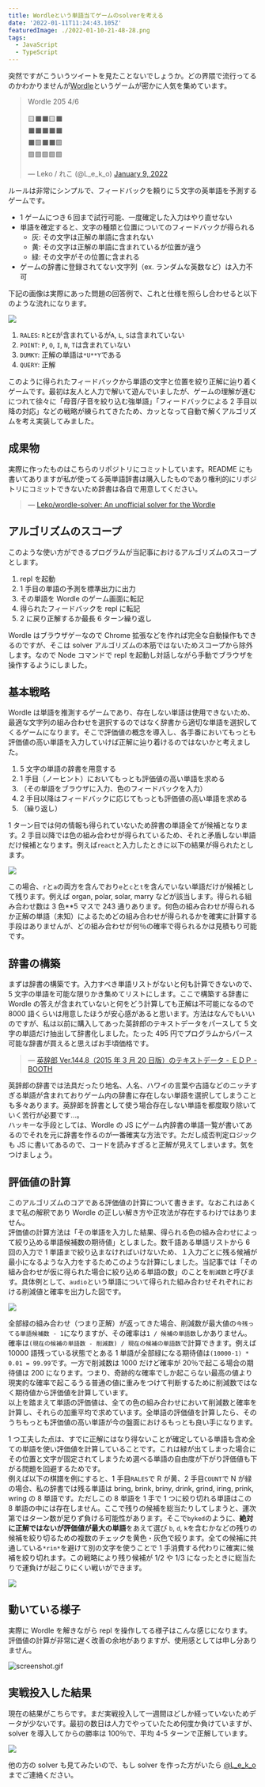 ```yaml
---
title: Wordleという単語当てゲームのsolverを考える
date: '2022-01-11T11:24:43.105Z'
featuredImage: ./2022-01-10-21-48-28.png
tags:
  - JavaScript
  - TypeScript
---
```


突然ですがこういうツイートを見たことないでしょうか。どの界隈で流行ってるのかわかりませんが[Wordle](https://www.powerlanguage.co.uk/wordle/)というゲームが密かに人気を集めています。

<blockquote class="twitter-tweet"><p lang="en" dir="ltr">Wordle 205 4/6<br><br>🟨⬛⬛🟨⬛<br>⬛⬛⬛⬛⬛<br>⬛🟩⬛⬛🟩<br>🟩🟩🟩🟩🟩</p>&mdash; Leko / れこ (@L_e_k_o) <a href="https://twitter.com/L_e_k_o/status/1480210232433278981?ref_src=twsrc%5Etfw">January 9, 2022</a></blockquote> <script async src="https://platform.twitter.com/widgets.js" charset="utf-8"></script>

ルールは非常にシンプルで、フィードバックを頼りに５文字の英単語を予測するゲームです。

- 1 ゲームにつき６回まで試行可能、一度確定した入力はやり直せない
- 単語を確定すると、文字の種類と位置についてのフィードバックが得られる
  - 灰: その文字は正解の単語に含まれない
  - 黄: その文字は正解の単語に含まれているが位置が違う
  - 緑: その文字がその位置に含まれる
- ゲームの辞書に登録されてない文字列（ex. ランダムな英数など）は入力不可

下記の画像は実際にあった問題の回答例で、これと仕様を照らし合わせると以下のような流れになります。

![](./2022-01-10-21-48-28.png)

1. `RALES`: `R`と`E`が含まれているが`A`, `L`, `S`は含まれていない
2. `POINT`: `P`, `O`, `I`, `N`, `T`は含まれていない
3. `DUMKY`: 正解の単語は`*U**Y`である
4. `QUERY`: 正解

このように得られたフィードバックから単語の文字と位置を絞り正解に辿り着くゲームです。最初は友人と人力で解いて遊んでいましたが、ゲームの理解が進むにつれて徐々に「母音/子音を絞り込む強単語」「フィードバックによる 2 手目以降の対応」などの戦略が練られてきたため、カッとなって自動で解くアルゴリズムを考え実装してみました。

## 成果物

実際に作ったものはこちらのリポジトリにコミットしています。README にも書いてありますが私が使ってる英単語辞書は購入したものであり権利的にリポジトリにコミットできないため辞書は各自で用意してください。

> &mdash; [Leko/wordle-solver: An unofficial solver for the Wordle](https://github.com/Leko/wordle-solver)

## アルゴリズムのスコープ

このような使い方ができるプログラムが当記事におけるアルゴリズムのスコープとします。

1. repl を起動
2. 1 手目の単語の予測を標準出力に出力
3. その単語を Wordle のゲーム画面に転記
4. 得られたフィードバックを repl に転記
5. 2 に戻り正解するか最長 6 ターン繰り返し

Wordle はブラウザゲーなので Chrome 拡張などを作れば完全な自動操作もできるのですが、そこは solver アルゴリズムの本筋ではないためスコープから除外します。なので Node コマンドで repl を起動し対話しながら手動でブラウザを操作するようにしました。

## 基本戦略

Wordle は単語を推測するゲームであり、存在しない単語は使用できないため、最適な文字列の組み合わせを選択するのではなく辞書から適切な単語を選択してくるゲームになります。そこで評価値の概念を導入し、各手番においてもっとも評価値の高い単語を入力していけば正解に辿り着けるのではないかと考えました。

1. 5 文字の単語の辞書を用意する
2. 1 手目（ノーヒント）においてもっとも評価値の高い単語を求める
3. （その単語をブラウザに入力、色のフィードバックを入力）
4. 2 手目以降はフィードバックに応じてもっとも評価値の高い単語を求める
5. （繰り返し）

1 ターン目では何の情報も得られていないため辞書の単語全てが候補となります。2 手目以降では色の組み合わせが得られているため、それと矛盾しない単語だけ候補となります。例えば`react`と入力したときに以下の結果が得られたとします。

![](2022-01-16-16-16-32.png)

この場合、`r`と`a`の両方を含んでおり`e`と`c`と`t`を含んでいない単語だけが候補として残ります。例えば organ, polar, solar, marry などが該当します。得られる組み合わせ数は 3 色\*\*5 マスで 243 通りあります。何色の組み合わせが得られるか正解の単語（未知）によるためどの組み合わせが得られるかを確実に計算する手段はありませんが、どの組み合わせが何％の確率で得られるかは見積もり可能です。

## 辞書の構築

まずは辞書の構築です。入力すべき単語リストがないと何も計算できないので、5 文字の単語を可能な限りかき集めてリストにします。ここで構築する辞書に Wordle の答えが含まれていないと何をどう計算しても正解は不可能になるので 8000 語くらいは用意したほうが安心感があると思います。方法はなんでもいいのですが、私は以前に購入してあった英辞郎のテキストデータをパースして 5 文字の単語だけ抽出して辞書化しました。たった 495 円でプログラムからパース可能な辞書が買えると思えばお手頃価格です。

> &mdash; [英辞郎 Ver.144.8（2015 年 3 月 20 日版）のテキストデータ - ＥＤＰ - BOOTH](https://booth.pm/ja/items/777563)

英辞郎の辞書では法具だったり地名、人名、ハワイの言葉や古語などのニッチすぎる単語が含まれておりゲーム内の辞書に存在しない単語を選択してしまうことも多々あります。英辞郎を辞書として使う場合存在しない単語を都度取り除いていく苦行が必要です...。  
ハッキーな手段としては、Wordle の JS にゲーム内辞書の単語一覧が書いてあるのでそれを元に辞書を作るのが一番確実な方法です。ただし成否判定ロジックも JS に書いてあるので、コードを読みすぎると正解が見えてしまいます。気をつけましょう。

## 評価値の計算

このアルゴリズムのコアである評価値の計算について書きます。なおこれはあくまで私の解釈であり Wordle の正しい解き方や正攻法が存在するわけではありません。  
評価値の計算方法は「その単語を入力した結果、得られる色の組み合わせによって絞り込める単語候補数の期待値」としました。数千語ある単語リストから 6 回の入力で 1 単語まで絞り込まなければいけないため、１入力ごとに残る候補が最小になるような入力をするためこのような計算にしました。当記事では「その組み合わせが仮に得られた場合に絞り込める単語の数」のことを`削減数`と呼びます。具体例として、`audio`という単語について得られた組み合わせそれぞれにおける削減値と確率を出力した図です。

![](2022-01-16-16-48-53.png)

全部緑の組み合わせ（つまり正解）が返ってきた場合、削減数が最大値の`今残ってる単語候補数 - 1`になりますが、その確率は`1 / 候補の単語数`しかありません。確率は`(現在の候補の単語数 - 削減数) / 現在の候補の単語数`で計算できます。例えば 10000 語残っている状態でとある 1 単語が全部緑になる期待値は`(10000-1) * 0.01 = 99.99`です。一方で削減数は 1000 だけど確率が 20％で起こる場合の期待値は 200 になります。つまり、奇跡的な確率でしか起こらない最高の値より現実的な確率で起こるうる普通の値に重みをつけて判断するために削減数ではなく期待値から評価値を計算しています。  
以上を踏まえて単語の評価値は、全ての色の組み合わせにおいて削減数と確率を計算し、それらの加重平均で求めています。全単語の評価値を計算したら、そのうちもっとも評価値の高い単語が今の盤面におけるもっとも良い手になります。

1 つ工夫した点は、すでに正解にはなり得ないことが確定している単語も含め全ての単語を使い評価値を計算していることです。これは緑が出てしまった場合にその位置と文字が固定されてしまうため選べる単語の自由度が下がり評価値も下がる問題を回避するためです。  
例えば以下の棋譜を例にすると、1 手目`RALES`で R が黄、2 手目`COUNT`で N が緑の場合、私の辞書では残る単語は bring, brink, briny, drink, grind, iring, prink, wring の 8 単語です。ただしこの 8 単語を 1 手で 1 つに絞り切れる単語はこの 8 単語の中には存在しません。ここで残りの候補を総当たりしてしまうと、運次第ではターン数が足りず負ける可能性があります。そこで`byked`のように、**絶対に正解ではないが評価値が最大の単語**をあえて選び `b`, `d`, `k`を含むかなどの残りの候補を絞り切るための複数のチェックを黄色・灰色で絞ります。全ての候補に共通している`*rin*`を避けて別の文字を使うことで 1 手消費する代わりに確実に候補を絞り切れます。この戦略により残り候補が 1/2 や 1/3 になったときに総当たりで運負けが起こりにくい戦いができます。

![](2022-01-16-16-53-09.png)

## 動いている様子

実際に Wordle を解きながら repl を操作してる様子はこんな感じになります。評価値の計算が非常に遅く改善の余地がありますが、使用感としては申し分ありません。

![screenshot.gif](https://github.com/Leko/wordle-solver/raw/main/docs/screenshot.gif)

## 実戦投入した結果

現在の結果がこちらです。まだ実戦投入して一週間ほどしか経っていないためデータが少ないです。最初の数日は人力でやっていたため何度か負けていますが、solver を導入してからの勝率は 100％で、平均 4-5 ターンで正解しています。

![](2022-01-16-16-27-16.png)

他の方の solver も見てみたいので、もし solver を作った方がいたら [@L_e_k_o](https://twitter.com/L_e_k_o) までご連絡ください。
